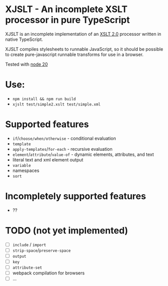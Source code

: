 # XJSLT - An incomplete XSLT processor in pure TypeScript

XJSLT is an incomplete implementation of an [XSLT 2.0](https://www.w3.org/TR/xslt20/) processor written in native TypeScript.

XJSLT compiles stylesheets to runnable JavaScript, so it should be possible to create pure-javascript runnable transforms for use in a browser.

Tested with [node 20](https://nodejs.org/)

# Use:

- `npm install && npm run build`
- `xjslt test/simple2.xslt test/simple.xml`

# Supported features
- `if`/`choose/when/otherwise` - conditional evaluation
- `template`
- `apply-templates`/`for-each` - recursive evaluation
- `element`/`attribute`/`value-of` - dynamic elements, attributes, and text
- literal text and xml element output
- `variable`
- namespaces
- `sort`

# Incompletely supported features

- ??

# TODO (not yet implemented)
- [ ] `include` / `import`
- [ ] `strip-space`/`preserve-space`
- [ ] `output`
- [ ] `key`
- [ ] `attribute-set`
- [ ] webpack compilation for browsers
- [ ] …
